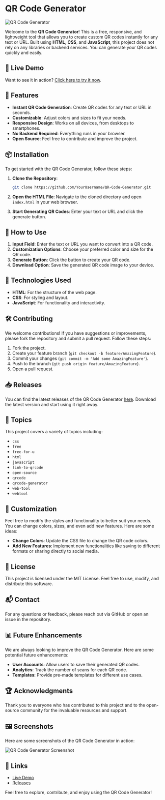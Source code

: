 # QR Code Generator

![QR Code Generator](https://img.shields.io/badge/QR_Code_Generator-Free-brightgreen)

Welcome to the **QR Code Generator**! This is a free, responsive, and lightweight tool that allows you to create custom QR codes instantly for any text or URL. Built using **HTML**, **CSS**, and **JavaScript**, this project does not rely on any libraries or backend services. You can generate your QR codes quickly and easily.

## 🚀 Live Demo

Want to see it in action? [Click here to try it now](https://naman9104.github.io/QR-Code-Generator/).

## 📌 Features

- **Instant QR Code Generation**: Create QR codes for any text or URL in seconds.
- **Customizable**: Adjust colors and sizes to fit your needs.
- **Responsive Design**: Works on all devices, from desktops to smartphones.
- **No Backend Required**: Everything runs in your browser.
- **Open Source**: Feel free to contribute and improve the project.

## 📦 Installation

To get started with the QR Code Generator, follow these steps:

1. **Clone the Repository**:
   ```bash
   git clone https://github.com/YourUsername/QR-Code-Generator.git
   ```

2. **Open the HTML File**:
   Navigate to the cloned directory and open `index.html` in your web browser.

3. **Start Generating QR Codes**: Enter your text or URL and click the generate button.

## 🌟 How to Use

1. **Input Field**: Enter the text or URL you want to convert into a QR code.
2. **Customization Options**: Choose your preferred color and size for the QR code.
3. **Generate Button**: Click the button to create your QR code.
4. **Download Option**: Save the generated QR code image to your device.

## 📄 Technologies Used

- **HTML**: For the structure of the web page.
- **CSS**: For styling and layout.
- **JavaScript**: For functionality and interactivity.

## 🛠️ Contributing

We welcome contributions! If you have suggestions or improvements, please fork the repository and submit a pull request. Follow these steps:

1. Fork the project.
2. Create your feature branch (`git checkout -b feature/AmazingFeature`).
3. Commit your changes (`git commit -m 'Add some AmazingFeature'`).
4. Push to the branch (`git push origin feature/AmazingFeature`).
5. Open a pull request.

## 📥 Releases

You can find the latest releases of the QR Code Generator [here](https://github.com/CodeWithHG/QR-Code-Generator/releases). Download the latest version and start using it right away.

## 🔗 Topics

This project covers a variety of topics including:

- `css`
- `free`
- `free-for-u`
- `html`
- `javascript`
- `link-to-qrcode`
- `open-source`
- `qrcode`
- `qrcode-generator`
- `web-tool`
- `webtool`

## 🎨 Customization

Feel free to modify the styles and functionality to better suit your needs. You can change colors, sizes, and even add new features. Here are some ideas:

- **Change Colors**: Update the CSS file to change the QR code colors.
- **Add New Features**: Implement new functionalities like saving to different formats or sharing directly to social media.

## 📖 License

This project is licensed under the MIT License. Feel free to use, modify, and distribute this software.

## 📬 Contact

For any questions or feedback, please reach out via GitHub or open an issue in the repository.

## 📊 Future Enhancements

We are always looking to improve the QR Code Generator. Here are some potential future enhancements:

- **User Accounts**: Allow users to save their generated QR codes.
- **Analytics**: Track the number of scans for each QR code.
- **Templates**: Provide pre-made templates for different use cases.

## 🏆 Acknowledgments

Thank you to everyone who has contributed to this project and to the open-source community for the invaluable resources and support.

## 🖼️ Screenshots

Here are some screenshots of the QR Code Generator in action:

![QR Code Generator Screenshot](https://via.placeholder.com/800x400.png?text=QR+Code+Generator+Screenshot)

## 🔗 Links

- [Live Demo](https://naman9104.github.io/QR-Code-Generator/)
- [Releases](https://github.com/CodeWithHG/QR-Code-Generator/releases)

Feel free to explore, contribute, and enjoy using the QR Code Generator!